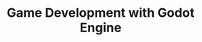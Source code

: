 ---
layout: topic
permalink: /learning/game-development-godot-engine/
id: gamedevelopment
title: Game Development with Godot Engine
hide_navigation: true
infos:
  title: Game Development with Godot Engine
  description: Learn game development and build games with Godot Engine
resources:
  - title: Godot Engine documentation
    url: https://docs.godotengine.org/
  - title: "Discovering Godot: Make Video Games in Python-like GDScript"
    url: https://www.udemy.com/course/discovering-godot/
projects_ideas:
  - title: Build a text based game
  - title: Build a 2D game
  - title: Build a 3D game
experiences: ~
projects_outcome: ~
---